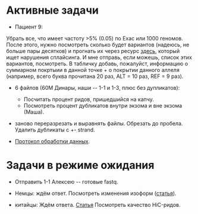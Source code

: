 # Активные задачи

* Пациент 9:

Убрать все, что имеет частоту >5% (0.05) по Exac или 1000 геномов. После этого, нужно посмотреть сколько будет вариантов (надеюсь, не больше пары десятков) и прогнать их через ресурс [здесь](http://www.umd.be/HSF/index.html), который ищет нарушения сплайсинга. И мне отправь, если можешь, список этих вариантов, посмотреть. В табличку добавь, пожалуйст, информацию о суммарном покртыии в данной точке + о покрытии данного аллеля (например, всего буква прочитана 20 раз, ALT = 10 раз, REF = 9 раз).

* 6 файлов (60М Динары, наши -- 1-1 и 1-3, плюс без дупликатов):
	* Посчитать процент ридов, пришедшийся на капчу.
	* Посмотреть процент дубликатов внутри экзома и вне экзома (Маша).

* заново переразрезать и выравнять файлы.
Обрезать до пробела.
Удалить дубликаты с +- strand.

* [Протокол обработки данных](https://drive.google.com/file/d/1tXHJrE95CEFZHqG-wKG0XrzKbmpavgnf/view).

# Задачи в режиме ожидания

* Отправить 1-1 Алексею -- готовые fastq.

* Немцы: ждём ответ. Посмотреть изменения изоформ ([статья](https://www.ncbi.nlm.nih.gov/pmc/articles/PMC3334321/)).

* китайцы: Ждём ответа. [Статья](https://www.ncbi.nlm.nih.gov/pubmed/31442560)
Посмотреть качество HiC-ридов.
